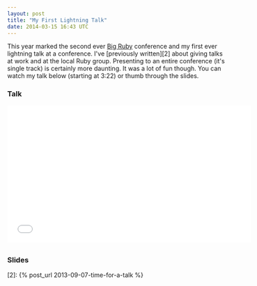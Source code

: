 ```yaml
---
layout: post
title: "My First Lightning Talk"
date: 2014-03-15 16:43 UTC
---
```


This year marked the second ever [Big Ruby][1] conference and my first ever lightning talk at a conference.
I've [previously written][2] about giving talks at work and at the local Ruby group.
Presenting to an entire conference (it's single track) is certainly more daunting.
It was a lot of fun though.
You can watch my talk below (starting at 3:22) or thumb through the slides.

<!--more-->

### Talk
<div class="embed-container" style="margin-bottom:30px">
  <iframe width="560" height="315" src="//www.youtube.com/embed/Gn75H9D3nOg?rel=0#t=3m22s" frameborder="0" allowfullscreen></iframe>
</div>

### Slides
<script async class="speakerdeck-embed" data-id="a3efa2d07d680131ee4b025a303c0b4c" data-ratio="1.77777777777778" src="//speakerdeck.com/assets/embed.js"></script>

[1]: http://www.bigrubyconf.com
[2]: {% post_url 2013-09-07-time-for-a-talk %}
